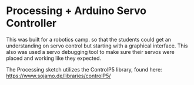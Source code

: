 # Processing + Arduino Servo Controller

This was built for a robotics camp. so that the students could get an understanding on servo control but starting with a graphical interface. This also was used a servo debugging tool to make sure their servos were placed and working like they expected.

The Processing sketch utilizes the ControlP5 library, found here: https://www.sojamo.de/libraries/controlP5/
